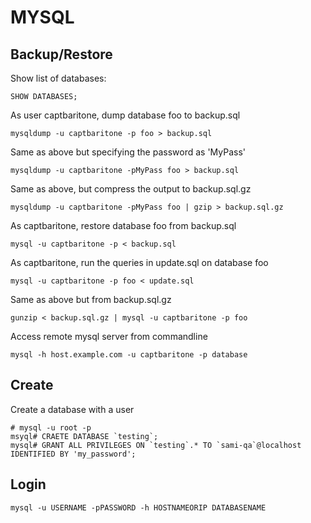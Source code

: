 MYSQL
=====

Backup/Restore
--------------

Show list of databases:

    SHOW DATABASES;

As user captbaritone, dump database foo to backup.sql

    mysqldump -u captbaritone -p foo > backup.sql

Same as above but specifying the password as 'MyPass'

    mysqldump -u captbaritone -pMyPass foo > backup.sql

Same as above, but compress the output to backup.sql.gz

    mysqldump -u captbaritone -pMyPass foo | gzip > backup.sql.gz

As captbaritone, restore database foo from backup.sql

    mysql -u captbaritone -p < backup.sql

As captbaritone, run the queries in update.sql on database foo

    mysql -u captbaritone -p foo < update.sql

Same as above but from backup.sql.gz

    gunzip < backup.sql.gz | mysql -u captbaritone -p foo

Access remote mysql server from commandline

    mysql -h host.example.com -u captbaritone -p database

Create
------

Create a database with a user

    # mysql -u root -p
    msyql# CRAETE DATABASE `testing`;
    mysql# GRANT ALL PRIVILEGES ON `testing`.* TO `sami-qa`@localhost IDENTIFIED BY 'my_password';

Login
-----

    mysql -u USERNAME -pPASSWORD -h HOSTNAMEORIP DATABASENAME

